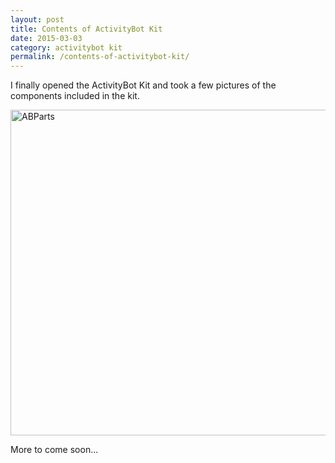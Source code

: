 ```yaml
---
layout: post
title: Contents of ActivityBot Kit
date: 2015-03-03
category: activitybot kit
permalink: /contents-of-activitybot-kit/
---
```


I finally opened the ActivityBot Kit and took a few pictures of the components included in the kit.

<a href="http://botjr.com/wp-content/uploads/ABParts.png"><img class="alignnone size-full wp-image-90" src="http://botjr.com/wp-content/uploads/ABParts.png" alt="ABParts" width="600" height="521" /></a>

More to come soon...
